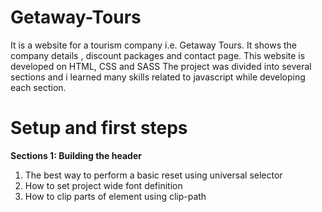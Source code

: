 # Getaway-Tours
It is a website for a tourism company i.e. Getaway Tours. It shows the company details , 
discount  packages and contact page. This website is developed on HTML, CSS and SASS
The project was divided into several sections and i learned many skills related to javascript while developing each 
section. 

# **Setup and first steps**

**Sections 1: Building the header**
1) The best way to perform a basic reset using universal selector
2) How to set project wide font definition
3) How to clip parts of element using clip-path   

